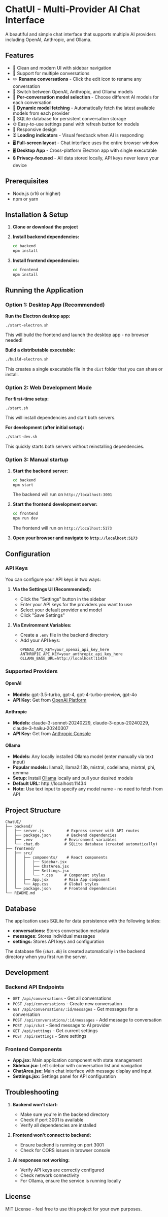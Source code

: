 # ChatUI - Multi-Provider AI Chat Interface

A beautiful and simple chat interface that supports multiple AI providers including OpenAI, Anthropic, and Ollama.

## Features

- 🎨 Clean and modern UI with sidebar navigation
- 💬 Support for multiple conversations
- ✏️ **Rename conversations** - Click the edit icon to rename any conversation
- 🔄 Switch between OpenAI, Anthropic, and Ollama models
- 🎯 **Per-conversation model selection** - Choose different AI models for each conversation
- 🔄 **Dynamic model fetching** - Automatically fetch the latest available models from each provider
- 💾 SQLite database for persistent conversation storage
- ⚙️ Easy-to-use settings panel with refresh button for models
- 📱 Responsive design
- ⏳ **Loading indicators** - Visual feedback when AI is responding
- 🖥️ **Full-screen layout** - Chat interface uses the entire browser window
- 🖥️ **Desktop App** - Cross-platform Electron app with single executable
- 🔒 **Privacy-focused** - All data stored locally, API keys never leave your device

## Prerequisites

- Node.js (v16 or higher)
- npm or yarn

## Installation & Setup

1. **Clone or download the project**

2. **Install backend dependencies:**
   ```bash
   cd backend
   npm install
   ```

3. **Install frontend dependencies:**
   ```bash
   cd frontend
   npm install
   ```

## Running the Application

### Option 1: Desktop App (Recommended)

**Run the Electron desktop app:**
```bash
./start-electron.sh
```
This will build the frontend and launch the desktop app - no browser needed!

**Build a distributable executable:**
```bash
./build-electron.sh
```
This creates a single executable file in the `dist` folder that you can share or install.

### Option 2: Web Development Mode

**For first-time setup:**
```bash
./start.sh
```
This will install dependencies and start both servers.

**For development (after initial setup):**
```bash
./start-dev.sh
```
This quickly starts both servers without reinstalling dependencies.

### Option 3: Manual startup

1. **Start the backend server:**
   ```bash
   cd backend
   npm start
   ```
   The backend will run on `http://localhost:3001`

2. **Start the frontend development server:**
   ```bash
   cd frontend
   npm run dev
   ```
   The frontend will run on `http://localhost:5173`

3. **Open your browser and navigate to `http://localhost:5173`**

## Configuration

### API Keys

You can configure your API keys in two ways:

1. **Via the Settings UI (Recommended):**
   - Click the "Settings" button in the sidebar
   - Enter your API keys for the providers you want to use
   - Select your default provider and model
   - Click "Save Settings"

2. **Via Environment Variables:**
   - Create a `.env` file in the backend directory
   - Add your API keys:
     ```
     OPENAI_API_KEY=your_openai_api_key_here
     ANTHROPIC_API_KEY=your_anthropic_api_key_here
     OLLAMA_BASE_URL=http://localhost:11434
     ```

### Supported Providers

#### OpenAI
- **Models:** gpt-3.5-turbo, gpt-4, gpt-4-turbo-preview, gpt-4o
- **API Key:** Get from [OpenAI Platform](https://platform.openai.com/api-keys)

#### Anthropic
- **Models:** claude-3-sonnet-20240229, claude-3-opus-20240229, claude-3-haiku-20240307
- **API Key:** Get from [Anthropic Console](https://console.anthropic.com/)

#### Ollama
- **Models:** Any locally installed Ollama model (enter manually via text input)
- **Popular models:** llama2, llama2:13b, mistral, codellama, mixtral, phi, gemma
- **Setup:** Install [Ollama](https://ollama.ai/) locally and pull your desired models
- **Default URL:** http://localhost:11434
- **Note:** Use text input to specify any model name - no need to fetch from API

## Project Structure

```
ChatUI/
├── backend/
│   ├── server.js          # Express server with API routes
│   ├── package.json       # Backend dependencies
│   ├── .env              # Environment variables
│   └── chat.db           # SQLite database (created automatically)
├── frontend/
│   ├── src/
│   │   ├── components/    # React components
│   │   │   ├── Sidebar.jsx
│   │   │   ├── ChatArea.jsx
│   │   │   ├── Settings.jsx
│   │   │   └── *.css     # Component styles
│   │   ├── App.jsx       # Main App component
│   │   └── App.css       # Global styles
│   └── package.json      # Frontend dependencies
└── README.md
```

## Database

The application uses SQLite for data persistence with the following tables:

- **conversations:** Stores conversation metadata
- **messages:** Stores individual messages
- **settings:** Stores API keys and configuration

The database file (`chat.db`) is created automatically in the backend directory when you first run the server.

## Development

### Backend API Endpoints

- `GET /api/conversations` - Get all conversations
- `POST /api/conversations` - Create new conversation
- `GET /api/conversations/:id/messages` - Get messages for a conversation
- `POST /api/conversations/:id/messages` - Add message to conversation
- `POST /api/chat` - Send message to AI provider
- `GET /api/settings` - Get current settings
- `POST /api/settings` - Save settings

### Frontend Components

- **App.jsx:** Main application component with state management
- **Sidebar.jsx:** Left sidebar with conversation list and navigation
- **ChatArea.jsx:** Main chat interface with message display and input
- **Settings.jsx:** Settings panel for API configuration

## Troubleshooting

1. **Backend won't start:**
   - Make sure you're in the backend directory
   - Check if port 3001 is available
   - Verify all dependencies are installed

2. **Frontend won't connect to backend:**
   - Ensure backend is running on port 3001
   - Check for CORS issues in browser console

3. **AI responses not working:**
   - Verify API keys are correctly configured
   - Check network connectivity
   - For Ollama, ensure the service is running locally

## License

MIT License - feel free to use this project for your own purposes.
